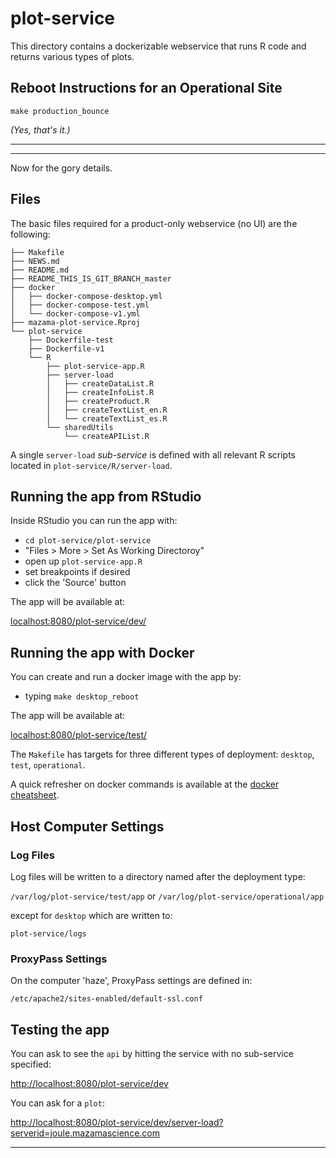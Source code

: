 # plot-service #

This directory contains a dockerizable webservice that runs R
code and returns various types of plots.

## Reboot Instructions for an Operational Site

```make production_bounce```

*(Yes, that's it.)*

***
***

Now for the gory details.

## Files ##

The basic files required for a product-only webservice (no UI) are the following:

```
├── Makefile
├── NEWS.md
├── README.md
├── README_THIS_IS_GIT_BRANCH_master
├── docker
│   ├── docker-compose-desktop.yml
│   ├── docker-compose-test.yml
│   └── docker-compose-v1.yml
├── mazama-plot-service.Rproj
└── plot-service
    ├── Dockerfile-test
    ├── Dockerfile-v1
    └── R
        ├── plot-service-app.R
        ├── server-load
        │   ├── createDataList.R
        │   ├── createInfoList.R
        │   ├── createProduct.R
        │   ├── createTextList_en.R
        │   └── createTextList_es.R
        └── sharedUtils
            └── createAPIList.R
```

A single `server-load` _sub-service_ is defined with all relevant R scripts
located in `plot-service/R/server-load`.

## Running the app from RStudio ##

Inside RStudio you can run the app with:

 * `cd plot-service/plot-service`
 * "Files > More > Set As Working Directoroy"
 * open up `plot-service-app.R`
 * set breakpoints if desired
 * click the 'Source' button

The app will be available at:

[localhost:8080/plot-service/dev/](localhost:8080/plot-service/dev/)

## Running the app with Docker ##

You can create and run a docker image with the app by:

 * typing `make desktop_reboot`
 
The app will be available at:

[localhost:8080/plot-service/test/](localhost:8080/plot-service/test/)
 
The `Makefile` has targets for three different types of deployment: `desktop`, 
`test`, `operational`.

A quick refresher on docker commands is available at the 
[docker cheatsheet](https://github.com/wsargent/docker-cheat-sheet).

## Host Computer Settings ##

### Log Files ###

Log files will be written to a directory named after the deployment type:

`/var/log/plot-service/test/app` or `/var/log/plot-service/operational/app`

except for `desktop` which are written to:

`plot-service/logs`

### ProxyPass Settings ###

On the computer 'haze', ProxyPass settings are defined in:

`/etc/apache2/sites-enabled/default-ssl.conf`

## Testing the app ##

You can ask to see the `api` by hitting the service with no sub-service
specified:

[http://localhost:8080/plot-service/dev](http://localhost:8080/plot-service/dev)

You can ask for a `plot`:

[http://localhost:8080/plot-service/dev/server-load?serverid=joule.mazamascience.com](http://localhost:8080/plot-service/dev/server-load?serverid=joule.mazamascience.com)

***
